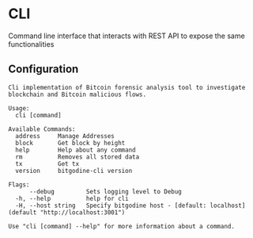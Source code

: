 # CLI

Command line interface that interacts with REST API to expose the same functionalities

## Configuration

```
Cli implementation of Bitcoin forensic analysis tool to	investigate blockchain and Bitcoin malicious flows.

Usage:
  cli [command]

Available Commands:
  address     Manage Addresses
  block       Get block by height
  help        Help about any command
  rm          Removes all stored data
  tx          Get tx
  version     bitgodine-cli version

Flags:
      --debug         Sets logging level to Debug
  -h, --help          help for cli
  -H, --host string   Specify bitgodine host - [default: localhost] (default "http://localhost:3001")

Use "cli [command] --help" for more information about a command.
```
